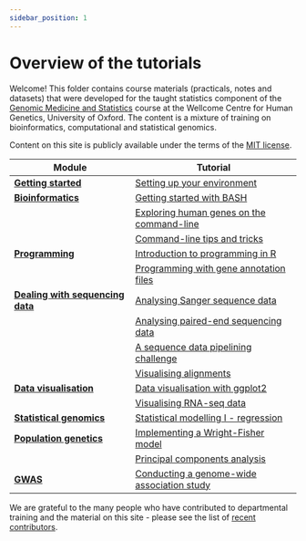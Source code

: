 ```yaml
---
sidebar_position: 1
---
```


# Overview of the tutorials

Welcome!  This folder contains course materials (practicals, notes and datasets) that were developed for the taught
statistics component of the [Genomic Medicine and Statistics](https://www.well.ox.ac.uk/study/gms) course at the
Wellcome Centre for Human Genetics, University of Oxford.  The content is a mixture of training on bioinformatics,
computational and statistical genomics.

Content on this site is publicly available under the terms of the [MIT license](LICENSE.md).

<div class="gmstable">

|    Module                      |                      Tutorial                          |
| ------------------------------ | ------------------------------------------------------ |
| [**Getting started**](/prerequisites)          	| [Setting up your environment](/prerequisites/) |
| [**Bioinformatics**](/bioinformatics)          	| [Getting started with BASH](/bioinformatics/command_line/) |
|                               				 	| [Exploring human genes on the command-line](/bioinformatics/exploring_gene_annotations_in_bash/) |
|                                				 	| [Command-line tips and tricks](/bioinformatics/tips_and_tricks/) |
| [**Programming**](/programming)                 	| [Introduction to programming in R](/programming/introduction_to_R/) |
|                                					| [Programming with gene annotation files](/programming/programming_with_gene_annotations/) |
| [**Dealing with sequencing data**](/next_generation_sequencing) | [Analysing Sanger sequence data](/sequence_data_analysis/sanger_sequence_data/) |
|                                                   | [Analysing paired-end sequencing data](/sequence_data_analysis/introduction_to_next_generation_sequencing_data_analysis/) |
|                                					| [A sequence data pipelining challenge](/sequence_data_analysis/building_an_ngs_pipeline/) |
|                                					| [Visualising alignments](/sequence_data_analysis/IGV/) |
| [**Data visualisation**](/data_visualisation)     | [Data visualisation with ggplot2](/data_visualisation/data_visualisation_with_ggplot2/) |
|                                					| [Visualising RNA-seq data](/data_visualisation/visualisng_rna-seq_data/) |
| [**Statistical genomics**](/statististical_modelling)       | [Statistical modelling I - regression](/statistical_modelling/regression_modelling/) |
| [**Population genetics**](/population_genetics)   | [Implementing a Wright-Fisher model](/population_genetics/README.md) |
|                                					| [Principal components analysis](/population_genetics/principal_components/) |
| [**GWAS**](/genome_wide_association_studies)      | [Conducting a genome-wide association study](/genome_wide_association_studies/genome_wide_association_analysis) |

</div>


We are grateful to the many people who have contributed to departmental training and the material on this site - please
see the list of [recent contributors](recent_contributors.md).
